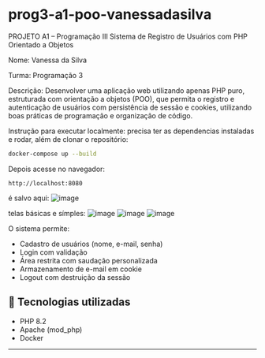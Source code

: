 # prog3-a1-poo-vanessadasilva
PROJETO A1 – Programação III Sistema de Registro de Usuários com PHP Orientado a Objetos

Nome: Vanessa da Silva

Turma: Programação 3

Descrição: Desenvolver uma aplicação web utilizando apenas PHP puro, estruturada com orientação
a objetos (POO), que permita o registro e autenticação de usuários com persistência de
sessão e cookies, utilizando boas práticas de programação e organização de código.

Instrução para executar localmente: precisa ter as dependencias instaladas e rodar, além de clonar o repositório:

```bash
docker-compose up --build
```

Depois acesse no navegador:

```
http://localhost:8080
```


é salvo aqui:
![image](https://github.com/user-attachments/assets/46ece879-6420-453a-8940-234fe2040089)

telas básicas e símples:
![image](https://github.com/user-attachments/assets/9f4670e7-5c5b-4d35-8631-e5e349972137)
![image](https://github.com/user-attachments/assets/e6379e1d-f598-4400-9ecb-a3efb2cbafb4)
![image](https://github.com/user-attachments/assets/430d8336-ccff-4051-b5dd-46256ee0a770)



O sistema permite:

- Cadastro de usuários (nome, e-mail, senha)
- Login com validação
- Área restrita com saudação personalizada
- Armazenamento de e-mail em cookie
- Logout com destruição da sessão

## 🧠 Tecnologias utilizadas

- PHP 8.2
- Apache (mod_php)
- Docker

---



  
